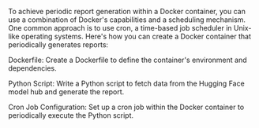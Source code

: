 To achieve periodic report generation within a Docker container, you can use a combination of Docker's capabilities and a scheduling mechanism. One common approach is to use cron, a time-based job scheduler in Unix-like operating systems. Here's how you can create a Docker container that periodically generates reports:

Dockerfile: Create a Dockerfile to define the container's environment and dependencies.

Python Script: Write a Python script to fetch data from the Hugging Face model hub and generate the report.

Cron Job Configuration: Set up a cron job within the Docker container to periodically execute the Python script.
